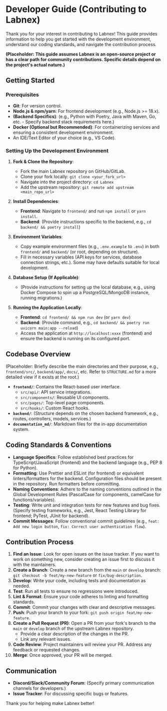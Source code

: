 # Developer Guide (Contributing to Labnex)

Thank you for your interest in contributing to Labnex! This guide provides information to help you get started with the development environment, understand our coding standards, and navigate the contribution process.

**(Placeholder: This guide assumes Labnex is an open-source project or has a clear path for community contributions. Specific details depend on the project's actual nature.)**

## Getting Started

### Prerequisites

-   **Git**: For version control.
-   **Node.js & npm/yarn**: For frontend development (e.g., Node.js >= 18.x).
-   **(Backend Specifics)**: (e.g., Python with Poetry, Java with Maven, Go, etc. - Specify backend stack requirements here.)
-   **Docker (Optional but Recommended)**: For containerizing services and ensuring a consistent development environment.
-   An IDE/Text Editor of your choice (e.g., VS Code).

### Setting Up the Development Environment

1.  **Fork & Clone the Repository**:
    -   Fork the main Labnex repository on GitHub/GitLab.
    -   Clone your fork locally: `git clone <your_fork_url>`
    -   Navigate into the project directory: `cd Labnex`
    -   Add the upstream repository: `git remote add upstream <main_repo_url>`

2.  **Install Dependencies**:
    -   **Frontend**: Navigate to `frontend/` and run `npm install` or `yarn install`.
    -   **Backend**: (Provide instructions specific to the backend, e.g., `cd backend/ && poetry install`)

3.  **Environment Variables**:
    -   Copy example environment files (e.g., `.env.example` to `.env`) in both `frontend/` and `backend/` (or root, depending on structure).
    -   Fill in necessary variables (API keys for services, database connection strings, etc.). Some may have defaults suitable for local development.

4.  **Database Setup (If Applicable)**:
    -   (Provide instructions for setting up the local database, e.g., using Docker Compose to spin up a PostgreSQL/MongoDB instance, running migrations.)

5.  **Running the Application Locally**:
    -   **Frontend**: `cd frontend/ && npm run dev` (or `yarn dev`)
    -   **Backend**: (Provide command, e.g., `cd backend/ && poetry run uvicorn main:app --reload`)
    -   Access the application at `http://localhost:xxxx` (frontend) and ensure the backend is running on its configured port.

## Codebase Overview

(Placeholder: Briefly describe the main directories and their purpose, e.g., `frontend/src/`, `backend/app/`, `docs/`, etc. Refer to `STRUCTURE.md` for a more detailed view if it exists at the root.)

-   **`frontend/`**: Contains the React-based user interface.
    -   `src/api/`: API service integrations.
    -   `src/components/`: Reusable UI components.
    -   `src/pages/`: Top-level page components.
    -   `src/hooks/`: Custom React hooks.
-   **`backend/`**: (Structure depends on the chosen backend framework, e.g., routes, controllers, models, services.)
-   **`documentation_md/`**: Markdown files for the in-app documentation system.

## Coding Standards & Conventions

-   **Language Specifics**: Follow established best practices for TypeScript/JavaScript (frontend) and the backend language (e.g., PEP 8 for Python).
-   **Formatting**: Use Prettier and ESLint (for frontend) or equivalent linters/formatters for the backend. Configuration files should be present in the repository. Run formatters before committing.
-   **Naming Conventions**: Adhere to the naming conventions outlined in the Global Development Rules (PascalCase for components, camelCase for functions/variables).
-   **Testing**: Write unit and integration tests for new features and bug fixes. (Specify testing frameworks, e.g., Jest, React Testing Library for frontend; PyTest, JUnit for backend).
-   **Commit Messages**: Follow conventional commit guidelines (e.g., `feat: Add new login button`, `fix: Correct user authentication flow`).

## Contribution Process

1.  **Find an Issue**: Look for open issues on the issue tracker. If you want to work on something new, consider creating an issue first to discuss it with the maintainers.
2.  **Create a Branch**: Create a new branch from the `main` or `develop` branch: `git checkout -b feat/my-new-feature` or `fix/bug-description`.
3.  **Develop**: Write your code, including tests and documentation as needed.
4.  **Test**: Run all tests to ensure no regressions were introduced.
5.  **Lint & Format**: Ensure your code adheres to linting and formatting standards.
6.  **Commit**: Commit your changes with clear and descriptive messages.
7.  **Push**: Push your branch to your fork: `git push origin feat/my-new-feature`.
8.  **Create a Pull Request (PR)**: Open a PR from your fork's branch to the `main` or `develop` branch of the upstream Labnex repository.
    -   Provide a clear description of the changes in the PR.
    -   Link any relevant issues.
9.  **Code Review**: Project maintainers will review your PR. Address any feedback or requested changes.
10. **Merge**: Once approved, your PR will be merged.

## Communication

-   **Discord/Slack/Community Forum**: (Specify primary communication channels for developers.)
-   **Issue Tracker**: For discussing specific bugs or features.

Thank you for helping make Labnex better! 